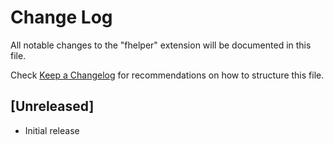 # Change Log

All notable changes to the "fhelper" extension will be documented in this file.

Check [Keep a Changelog](http://keepachangelog.com/) for recommendations on how to structure this file.

## [Unreleased]

- Initial release